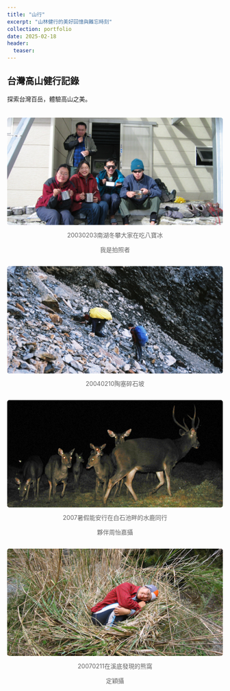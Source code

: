 ```yaml
---
title: "山行"
excerpt: "山林健行的美好回憶與難忘時刻"
collection: portfolio
date: 2025-02-18
header:
  teaser: 
---
```


## 台灣高山健行記錄

探索台灣百岳，體驗高山之美。

<div class="photo-grid">
  <div class="photo-item">
    <img src="/images/mountains/20030203.jpg">
    <p>20030203南湖冬攀大家在吃八寶冰</p>
    <p>我是拍照者</p>
  </div>
  <div class="photo-item">
    <img src="/images/mountains/20040210.JPG">
    <p>20040210陶塞碎石坡</p>
  </div>
  <div class="photo-item">
    <img src="/images/mountains/2007.JPG">
    <p>2007暑假能安行在白石池畔的水鹿同行</p>
    <p>夥伴周怡嘉攝</p>
  </div>
  <div class="photo-item">
    <img src="/images/mountains/20070211.JPG">
    <p>20070211在溪底發現的熊窩</p>
    <p>定穎攝</p>
  </div>
</div>

<style>
.photo-grid {
  display: grid;
  grid-template-columns: repeat(auto-fit, minmax(300px, 1fr));
  gap: 15px;
  padding: 20px 0;
}
.photo-item {
  text-align: center;
}
.photo-grid img {
  width: 100%;
  height: 250px;
  object-fit: cover;
  border-radius: 5px;
  cursor: pointer;
  transition: transform 0.2s;
}
.photo-grid img:hover {
  transform: scale(1.02);
}
.photo-item p {
  margin-top: 10px;
  font-size: 14px;
  color: #666;
}
</style>
